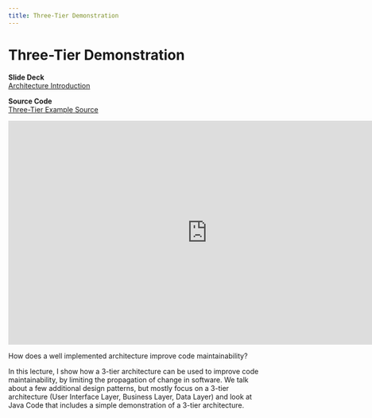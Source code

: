 ```yaml
---
title: Three-Tier Demonstration
---
```


# Three-Tier Demonstration

__Slide Deck__   
[Architecture Introduction](https://docs.google.com/presentation/d/1lIlIkh2t8wNotMOT0m863CKaY1omdGbz8mn0k_9Zqe8/edit?usp=sharing)

__Source Code__   
[Three-Tier Example Source](https://drive.google.com/drive/folders/1NMAHXYmzg4eRvAWupiXeQ9brRJnh3f9J?usp=sharing)

<iframe width="800" height="450" src="https://www.youtube.com/embed/lAO7Nu5HRo0" frameborder="0" allow="accelerometer; autoplay; encrypted-media; gyroscope; picture-in-picture" allowfullscreen></iframe>

How does a well implemented architecture improve code maintainability?

In this lecture, I show how a 3-tier architecture can be used to improve code maintainability, by limiting the propagation of change in software. We talk about a few additional design patterns, but mostly focus on a 3-tier architecture (User Interface Layer, Business Layer, Data Layer) and look at Java Code that includes a simple demonstration of a 3-tier architecture.